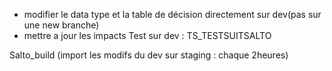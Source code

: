 
- modifier le data type et la table de décision directement sur dev(pas sur une new branche)
- mettre a jour les impacts
Test sur dev : TS_TESTSUITSALTO

Salto_build (import les modifs du dev sur staging : chaque 2heures)